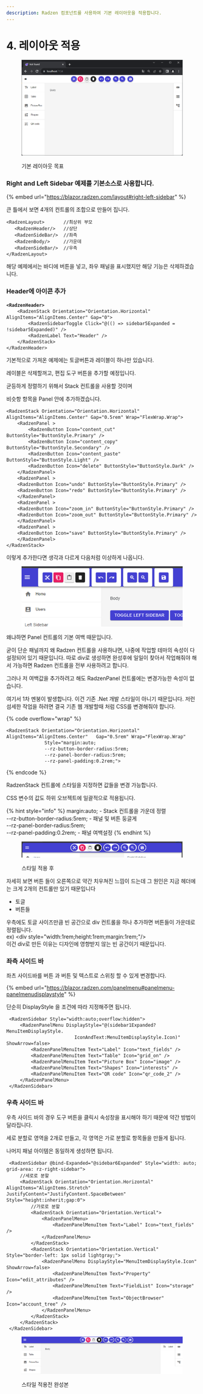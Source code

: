 ```yaml
---
description: Radzen 컴포넌트를 사용하여 기본 레이아웃을 적용합니다.
---
```


# 4. 레이아웃 적용

&#x20;

<figure><img src="../../.gitbook/assets/기본 레이아웃 목표" alt=""><figcaption><p>기본 레이아웃 목표</p></figcaption></figure>

### Right and Left Sidebar 예제를 기본소스로 사용합니다. <a href="#a8xxzriigu" id="a8xxzriigu"></a>

{% embed url="https://blazor.radzen.com/layout#right-left-sidebar" %}

큰 틀에서 보면 4개의 컨트롤의 조합으로 만들어 집니다.&#x20;

```cshtml
<RadzenLayout>       //최상위 부모
   <RadzenHeader/>   //상단
   <RadzenSideBar/>  //좌측
   <RadzenBody/>     //가운데
   <RadzenSideBar/>  //우측
</RadzenLayout>
```

해당 예제에서는 바디에 버튼을 넣고, 좌우 패널을 표시했지만 해당 기능은 삭제하겠습니다.&#x20;



### Header에 아이콘 추가

<pre class="language-cshtml"><code class="lang-cshtml"><strong>&#x3C;RadzenHeader>
</strong>    &#x3C;RadzenStack Orientation="Orientation.Horizontal" AlignItems="AlignItems.Center" Gap="0">
        &#x3C;RadzenSidebarToggle Click="@(() => sidebar5Expanded = !sidebar5Expanded)" />
        &#x3C;RadzenLabel Text="Header" />
    &#x3C;/RadzenStack>
&#x3C;/RadzenHeader>
</code></pre>

기본적으로 가져온 예제에는 토글버튼과 레이블이 하나만 있습니다.

레이블은 삭제할꺼고, 편집 도구 버튼을 추가할 예정입니다.&#x20;



균등하게 정렬하기 위해서 Stack 컨트롤을 사용할 것이며

비슷항 항목을 Panel 안에 추가하겠습니다.&#x20;

```cshtml
<RadzenStack Orientation="Orientation.Horizontal" AlignItems="AlignItems.Center" Gap="0.5rem" Wrap="FlexWrap.Wrap">
    <RadzenPanel >
        <RadzenButton Icon="content_cut" ButtonStyle="ButtonStyle.Primary" />
        <RadzenButton Icon="content_copy" ButtonStyle="ButtonStyle.Secondary" />
        <RadzenButton Icon="content_paste" ButtonStyle="ButtonStyle.Light" />
        <RadzenButton Icon="delete" ButtonStyle="ButtonStyle.Dark" />
    </RadzenPanel>
    <RadzenPanel >
    <RadzenButton Icon="undo" ButtonStyle="ButtonStyle.Primary" />
    <RadzenButton Icon="redo" ButtonStyle="ButtonStyle.Primary" />
    </RadzenPanel>
    <RadzenPanel >
    <RadzenButton Icon="zoom_in" ButtonStyle="ButtonStyle.Primary" />
    <RadzenButton Icon="zoom_out" ButtonStyle="ButtonStyle.Primary" />
    </RadzenPanel>
    <RadzenPanel >
    <RadzenButton Icon="save" ButtonStyle="ButtonStyle.Primary" />
    </RadzenPanel>
</RadzenStack>
```

이렇게 추가한다면 생각과 다르게 다음처럼 이상하게 나옵니다.&#x20;

<figure><img src="../../.gitbook/assets/image (20).png" alt=""><figcaption></figcaption></figure>

왜냐하면 Panel 컨트롤의 기본 여백 때문입니다.&#x20;

굳이 단순 패널까지 왜 Radzen 컨트롤을 사용하냐면, 나중에 작업할 테마의 속성이 다 설정되어 있기 때문입니다. 따로 div로 생성하면 완성후에 일일이 찾아서 작업해줘야 해서 가능하면 Radzen 컨트롤을 전부 사용하려고 합니다.&#x20;

그러나 저 여백값을 추가하려고 해도 RadzenPanel 컨트롤에는 변경가능한 속성이 없습니다.&#x20;

여기서 1차 멘붕이 발생합니다. 이건 기존 .Net 개발 스타일이 아니기 때문입니다. 저런 섬세한 작업을 하려면 결국 기존 웹 개발할때 처럼 CSS를 변경해줘야 합니다.&#x20;

{% code overflow="wrap" %}
```cshtml
<RadzenStack Orientation="Orientation.Horizontal" AlignItems="AlignItems.Center"   Gap="0.5rem" Wrap="FlexWrap.Wrap" 
              Style="margin:auto;
              --rz-button-border-radius:5rem;
              --rz-panel-border-radius:5rem;
              --rz-panel-padding:0.2rem;">
```
{% endcode %}

RadzenStack 컨트롤에 스타일을 지정하면 값들을 변경 가능합니다.&#x20;

CSS 변수의 값도 하위 오브젝트에 일괄적으로 적용됩니다.&#x20;

{% hint style="info" %}
margin:auto;  - Stack 컨트롤을 가운데 정렬\
\--rz-button-border-radius:5rem;   - 패널 및 버튼 둥글게\
\--rz-panel-border-radius:5rem;\
\--rz-panel-padding:0.2rem; - 패널 여백설정
{% endhint %}

<figure><img src="../../.gitbook/assets/image (21).png" alt=""><figcaption><p>스타일 적용 후</p></figcaption></figure>

자세히 보면 버튼 들이 오른쪽으로 약간 치우쳐진 느낌이 드는데 그 원인은 지금 헤더에는 크게 2개의 컨트롤만 있기 때문입니다

* 토글
* 버튼들

우측에도 토글 사이즈만큼 빈 공간으로 div 컨트롤을 하나 추가하면 버튼들이 가운데로 정렬됩니다.\
ex) \<div style="width:1rem;height:1rem;margin:1rem;"/>\
이건 div로 만든 이유는 디자인에 영향받지 않는 빈 공간이기 때문입니다.&#x20;



### 좌측 사이드 바

좌츠 사이드바를 버튼 과 버튼 및 텍스트로 스위칭 할 수 있게 변경합니다.&#x20;

{% embed url="https://blazor.radzen.com/panelmenu#panelmenu-panelmenudisplaystyle" %}

단순히 DisplayStyle 을 조건에 따라 지정해주면 됩니다.&#x20;

```cshtml
 <RadzenSidebar Style="width:auto;overflow:hidden"> 
     <RadzenPanelMenu DisplayStyle="@(sidebar1Expanded?MenuItemDisplayStyle.
                         IconAndText:MenuItemDisplayStyle.Icon)" ShowArrow=false>
         <RadzenPanelMenuItem Text="Label" Icon="text_fields" />
         <RadzenPanelMenuItem Text="Table" Icon="grid_on" />
         <RadzenPanelMenuItem Text="Picture Box" Icon="image" />
         <RadzenPanelMenuItem Text="Shapes" Icon="interests" />
         <RadzenPanelMenuItem Text="QR code" Icon="qr_code_2" />
     </RadzenPanelMenu>
 </RadzenSidebar>
```



### 우측 사이드 바

우측 사이드 바의 경우 도구 버튼을 클릭시 속성창을 표시해야 하기 때문에 약간 방법이 달라집니다.

세로 분할로 영역을 2개로 만들고, 각 영역은 가로 분할로 항목들을 만들게 됩니다.&#x20;

나머지 패널 아이템은 동일하게 생성하면 됩니다.&#x20;

```cshtml
 <RadzenSidebar @bind-Expanded="@sidebar6Expanded" Style="width: auto; grid-area: rz-right-sidebar">
     //세로로 분할
     <RadzenStack Orientation="Orientation.Horizontal" AlignItems="AlignItems.Stretch" JustifyContent="JustifyContent.SpaceBetween" Style="height:inherit;gap:0">
         //가로로 분할        
         <RadzenStack Orientation="Orientation.Vertical">
             <RadzenPanelMenu>
                 <RadzenPanelMenuItem Text="Label" Icon="text_fields" />
             </RadzenPanelMenu>  
         </RadzenStack>
         <RadzenStack Orientation="Orientation.Vertical" Style="border-left: 1px solid lightgray;">
             <RadzenPanelMenu DisplayStyle="MenuItemDisplayStyle.Icon" ShowArrow=false>
                 <RadzenPanelMenuItem Text="Property" Icon="edit_attributes" />
                 <RadzenPanelMenuItem Text="FieldList" Icon="storage"  />
                 <RadzenPanelMenuItem Text="ObjectBrowser" Icon="account_tree" />
             </RadzenPanelMenu>
         </RadzenStack>
     </RadzenStack>
 </RadzenSidebar>
```

<figure><img src="../../.gitbook/assets/image (2) (1) (1) (1) (1).png" alt=""><figcaption><p>스타일 적용전 완성본</p></figcaption></figure>

